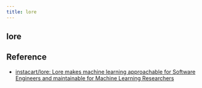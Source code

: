 ```yaml
---
title: lore
---
```


## lore


## Reference
* [instacart/lore: Lore makes machine learning approachable for Software Engineers and maintainable for Machine Learning Researchers](https://github.com/instacart/lore)

